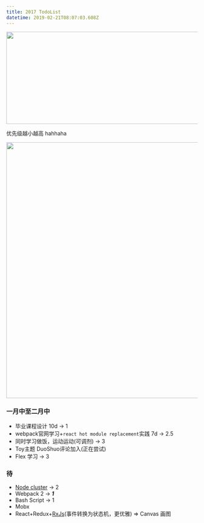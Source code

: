 ```yaml
---
title: 2017 TodoList
datetime: 2019-02-21T08:07:03.608Z
---
```

<img width="591" height="243" src="https://ws1.sinaimg.cn/large/eadabb0aly1fg4ore7uj7j20gf06rt95.jpg"/>

优先级越小越高 hahhaha

<img src="https://ooo.0o0.ooo/2017/04/01/58df9961dd9b2.jpg" width="645" height="674"/>

### 一月中至二月中

* 毕业课程设计 10d -> 1
* webpack官网学习+`react hot module replacement`实践 7d -> 2.5
* 同时学习做饭，运动运动(可调剂) -> 3
* Toy主题 DuoShuo评论加入(正在尝试)
* Flex 学习 -> 3

### 待

* [Node cluster](https://segmentfault.com/a/1190000004621734)  -> 2
* Webpack 2  -> _**1**_
* Bash Script  -> 1
* Mobx
* React+Redux+[RxJs](https://fe.ele.me/let-us-learn-rxjs/)(事件转换为状态机，更优雅) => Canvas 画图
